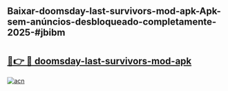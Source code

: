 ## Baixar-doomsday-last-survivors-mod-apk-Apk-sem-anúncios-desbloqueado-completamente-2025-#jbibm

# <h2><a href="https://ainizakaria.my?title=doomsday-last-survivors-mod-apk&ref=20M">🔗👉 🔴 doomsday-last-survivors-mod-apk</a></h2>

[![acn](https://github.com/user-attachments/assets/0f9c940e-d8b0-45ae-aac7-cd30a18b3e1c)](https://ainizakaria.my?title=doomsday-last-survivors-mod-apk&ref=20M)

